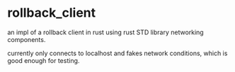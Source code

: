# rollback_client
an impl of a rollback client in rust using rust STD library networking components.

currently only connects to localhost and fakes network conditions, which is good enough for testing.
